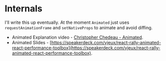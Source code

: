 # Internals

I'll write this up eventually. At the moment `Animated` just uses `requestAnimationFrame` and `setNativeProps` to animate and avoid diffing.

* Animated Explanation video - [Christopher Chedeau - Animated](https://www.youtube.com/watch?v=xtqUJVqpKNo).
* Animated Slides - [https://speakerdeck.com/vjeux/react-rally-animated-react-performance-toolbox](https://speakerdeck.com/vjeux/react-rally-animated-react-performance-toolbox).